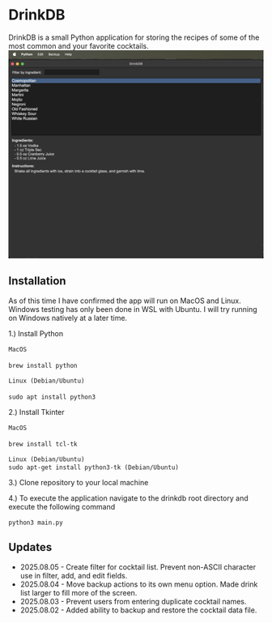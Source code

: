 
# DrinkDB

DrinkDB is a small Python application for storing the recipes of some of the most common and your favorite cocktails.
![main screen](./docs/drinkdbmainMacOS.png)

## Installation
As of this time I have confirmed the app will run on MacOS and Linux. Windows testing has only been done in WSL with Ubuntu. I will try running on Windows natively at a later time.

1.) Install Python
```
MacOS

brew install python
```

```
Linux (Debian/Ubuntu)

sudo apt install python3
```

2.) Install Tkinter 
```
MacOS

brew install tcl-tk
```

```
Linux (Debian/Ubuntu)
sudo apt-get install python3-tk (Debian/Ubuntu)
```

3.) Clone repository to your local machine

4.) To execute the application navigate to the drinkdb root directory and execute the following command
```
python3 main.py
```
## Updates
- 2025.08.05 - Create filter for cocktail list. Prevent non-ASCII character use in filter, add, and edit fields.
- 2025.08.04 - Move backup actions to its own menu option. Made drink list larger to fill more of the screen.
- 2025.08.03 - Prevent users from entering duplicate cocktail names.
- 2025.08.02 - Added ability to backup and restore the cocktail data file.
